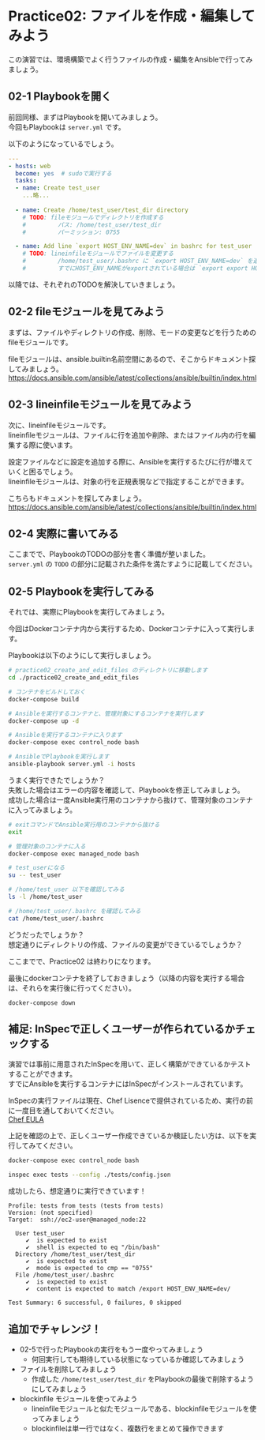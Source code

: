 # Practice02: ファイルを作成・編集してみよう

この演習では、環境構築でよく行うファイルの作成・編集をAnsibleで行ってみましょう。

## 02-1 Playbookを開く

前回同様、まずはPlaybookを開いてみましょう。  
今回もPlaybookは `server.yml` です。

以下のようになっているでしょう。

```yaml
---
- hosts: web
  become: yes  # sudoで実行する
  tasks:
  - name: Create test_user
    ...略...
  
  - name: Create /home/test_user/test_dir directory
    # TODO: fileモジュールでディレクトリを作成する
    #         パス: /home/test_user/test_dir
    #         パーミッション: 0755

  - name: Add line `export HOST_ENV_NAME=dev` in bashrc for test_user
    # TODO: lineinfileモジュールでファイルを変更する
    #         /home/test_user/.bashrc に `export HOST_ENV_NAME=dev` を追加する
    #         すでにHOST_ENV_NAMEがexportされている場合は `export export HOST_ENV_NAME=dev` になるようにする
```

以降では、それぞれのTODOを解決していきましょう。

## 02-2 fileモジュールを見てみよう

まずは、ファイルやディレクトリの作成、削除、モードの変更などを行うためのfileモジュールです。

fileモジュールは、ansible.builtin名前空間にあるので、そこからドキュメント探してみましょう。  
https://docs.ansible.com/ansible/latest/collections/ansible/builtin/index.html

## 02-3 lineinfileモジュールを見てみよう

次に、lineinfileモジュールです。  
lineinfileモジュールは、ファイルに行を追加や削除、またはファイル内の行を編集する際に使います。

設定ファイルなどに設定を追加する際に、Ansibleを実行するたびに行が増えていくと困るでしょう。  
lineinfileモジュールは、対象の行を正規表現などで指定することができます。

こちらもドキュメントを探してみましょう。  
https://docs.ansible.com/ansible/latest/collections/ansible/builtin/index.html

## 02-4 実際に書いてみる

ここまでで、PlaybookのTODOの部分を書く準備が整いました。  
`server.yml` の `TODO` の部分に記載された条件を満たすように記載してください。

## 02-5 Playbookを実行してみる

それでは、実際にPlaybookを実行してみましょう。

今回はDockerコンテナ内から実行するため、Dockerコンテナに入って実行します。

Playbookは以下のようにして実行しましょう。

```sh
# practice02_create_and_edit_files のディレクトリに移動します
cd ./practice02_create_and_edit_files

# コンテナをビルドしておく
docker-compose build

# Ansibleを実行するコンテナと、管理対象にするコンテナを実行します
docker-compose up -d

# Ansibleを実行するコンテナに入ります
docker-compose exec control_node bash

# AnsibleでPlaybookを実行します
ansible-playbook server.yml -i hosts
```

うまく実行できたでしょうか？  
失敗した場合はエラーの内容を確認して、Playbookを修正してみましょう。  
成功した場合は一度Ansible実行用のコンテナから抜けて、管理対象のコンテナに入ってみましょう。

```sh
# exitコマンドでAnsible実行用のコンテナから抜ける
exit

# 管理対象のコンテナに入る
docker-compose exec managed_node bash

# test_userになる
su -- test_user

# /home/test_user 以下を確認してみる
ls -l /home/test_user

# /home/test_user/.bashrc を確認してみる
cat /home/test_user/.bashrc
```

どうだったでしょうか？  
想定通りにディレクトリの作成、ファイルの変更ができているでしょうか？

ここまでで、Practice02 は終わりになります。

最後にdockerコンテナを終了しておきましょう（以降の内容を実行する場合は、それらを実行後に行ってください）。

```
docker-compose down
```

## 補足: InSpecで正しくユーザーが作られているかチェックする

演習では事前に用意されたInSpecを用いて、正しく構築ができているかテストすることができます。  
すでにAnsibleを実行するコンテナにはInSpecがインストールされています。

InSpecの実行ファイルは現在、Chef Lisenceで提供されているため、実行の前に一度目を通しておいてください。  
[Chef EULA](https://www.chef.io/end-user-license-agreement)

上記を確認の上で、正しくユーザー作成できているか検証したい方は、以下を実行してみてください。

```sh
docker-compose exec control_node bash

inspec exec tests --config ./tests/config.json
```

成功したら、想定通りに実行できています！

```
Profile: tests from tests (tests from tests)
Version: (not specified)
Target:  ssh://ec2-user@managed_node:22

  User test_user
     ✔  is expected to exist
     ✔  shell is expected to eq "/bin/bash"
  Directory /home/test_user/test_dir
     ✔  is expected to exist
     ✔  mode is expected to cmp == "0755"
  File /home/test_user/.bashrc
     ✔  is expected to exist
     ✔  content is expected to match /export HOST_ENV_NAME=dev/

Test Summary: 6 successful, 0 failures, 0 skipped
```

## 追加でチャレンジ！

* 02-5で行ったPlaybookの実行をもう一度やってみましょう
  * 何回実行しても期待している状態になっているか確認してみましょう
* ファイルを削除してみましょう
  * 作成した `/home/test_user/test_dir` をPlaybookの最後で削除するようにしてみましょう
* blockinfile モジュールを使ってみよう
  * lineinfileモジュールと似たモジュールである、blockinfileモジュールを使ってみましょう
  * blockinfileは単一行ではなく、複数行をまとめて操作できます